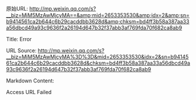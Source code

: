 原始URL: http://mp.weixin.qq.com/s?__biz=MjM5MzAwMjcyMA==&amp;mid=2653353530&amp;idx=2&amp;sn=b9414561ca2b644c6b29cacddbb3628d&amp;chksm=bd4ff3b58a387aa33a56dbcd49a93c9636f2a26194d647b32f37abb3af769fda70f682ca8ab9

Title: Error

URL Source: http://mp.weixin.qq.com/s?__biz=MjM5MzAwMjcyMA%3D%3D&mid=2653353530&idx=2&sn=b9414561ca2b644c6b29cacddbb3628d&chksm=bd4ff3b58a387aa33a56dbcd49a93c9636f2a26194d647b32f37abb3af769fda70f682ca8ab9

Markdown Content:

Access URL Failed